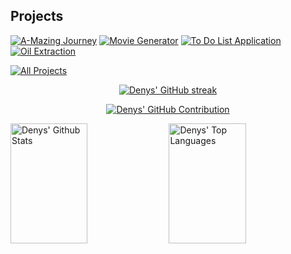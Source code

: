 ## Projects
[![A-Mazing Journey](https://github-readme-stats.vercel.app/api/pin/?username=d3nnyyy&repo=A-MazingJourney&border_color=39D353&bg_color=0D1117&title_color=C9D1D9&text_color=8B949E&icon_color=39D353)](https://github.com/d3nnyyy/A-MazingJourney)
[![Movie Generator](https://github-readme-stats.vercel.app/api/pin/?username=d3nnyyy&repo=movieGenerator&border_color=39D353&bg_color=0D1117&title_color=C9D1D9&text_color=8B949E&icon_color=39D353)](https://github.com/d3nnyyy/movieGenerator)
[![To Do List Application](https://github-readme-stats.vercel.app/api/pin/?username=d3nnyyy&repo=ToDoListFullstack&border_color=39D353&bg_color=0D1117&title_color=C9D1D9&text_color=8B949E&icon_color=39D353)](https://github.com/d3nnyyy/ToDoListFullstack)
[![Oil Extraction](https://github-readme-stats.vercel.app/api/pin/?username=d3nnyyy&repo=OilExtraction&border_color=39D353&bg_color=0D1117&title_color=C9D1D9&text_color=8B949E&icon_color=39D353)](https://github.com/d3nnyyy/OilExtraction)

<p align="left">
  <a href="https://github.com/alsiam?tab=repositories" target="_blank"><img alt="All Projects" title="All Projects" src="https://img.shields.io/badge/-View%20All%20Projects-39D353?style=for-the-badge"/></a>
</p>

<p align="center">
  <a href="https://github.com/d3nnyyy">
    <img src="https://github-readme-streak-stats.herokuapp.com/?user=d3nnyyy&theme=github_dark" alt="Denys' GitHub streak"/>
  </a>
</p>

<p align="center">
  <a href="https://github.com/d3nnyyy">
    <img src="https://github-profile-summary-cards.vercel.app/api/cards/profile-details?username=d3nnyyy&theme=github_dark" alt="Denys' GitHub Contribution"/>
  </a>
</p>

<a> 
    <a href="https://github.com/d3nnyyy"><img alt="Denys' Github Stats" src="https://denvercoder1-github-readme-stats.vercel.app/api?username=d3nnyyy&show_icons=true&count_private=true&theme=github_dark&title_color=39D353&icon_color=39D353" height="192px" width="49.5%"/></a>
  <a href="https://github.com/d3nnyyy"><img alt="Denys' Top Languages" src="https://denvercoder1-github-readme-stats.vercel.app/api/top-langs/?username=d3nnyyy&langs_count=8&layout=compact&theme=github_dark&title_color=39D353&icon_color=39D353" height="192px" width="49.5%"/></a>
  <br/>
</a>
